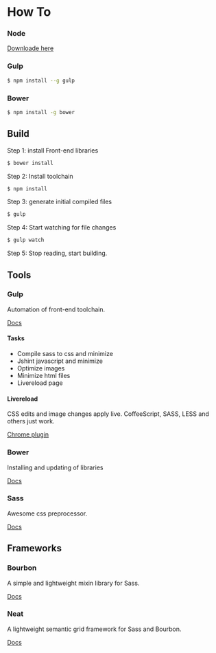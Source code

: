 # How To

### Node

[Downloade here]( http://nodejs.org/ )

### Gulp

```sh
$ npm install --g gulp
```

### Bower

```sh
$ npm install -g bower
```

## Build 

Step 1: install Front-end libraries

```sh
$ bower install
```

Step 2: Install toolchain

```sh
$ npm install
```

Step 3: generate initial compiled files

```sh
$ gulp
```

Step 4: Start watching for file changes

```sh
$ gulp watch
```

Step 5: Stop reading, start building.

## Tools

### Gulp

Automation of front-end toolchain. 

[Docs](https://github.com/gulpjs/gulp/blob/master/docs/getting-started.md#getting-started)

#### Tasks

* Compile sass to css and minimize
* Jshint javascript and minimize
* Optimize images
* Minimize html files
* Livereload page

#### Livereload

CSS edits and image changes apply live. CoffeeScript, SASS, LESS and others just work.

[Chrome plugin](https://chrome.google.com/webstore/detail/livereload/jnihajbhpnppcggbcgedagnkighmdlei?hl=en)

### Bower

Installing and updating of libraries

[Docs](http://bower.io/#getting-started)

### Sass 

Awesome css preprocessor. 

[Docs](http://sass-lang.com/)

## Frameworks

### Bourbon

A simple and lightweight mixin library for Sass.

[Docs](http://bourbon.io/docs/)

### Neat

A lightweight semantic grid framework for Sass and Bourbon.

[Docs](http://thoughtbot.github.io/neat-docs/latest/)
